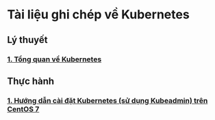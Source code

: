 # Tài liệu ghi chép về Kubernetes

## Lý thuyết

### [1. Tổng quan về Kubernetes]()

## Thực hành

### [1. Hướng dẫn cài đặt Kubernetes (sử dụng Kubeadmin) trên CentOS 7](/docs/install-k8s-centos7-kubeadm.md)
